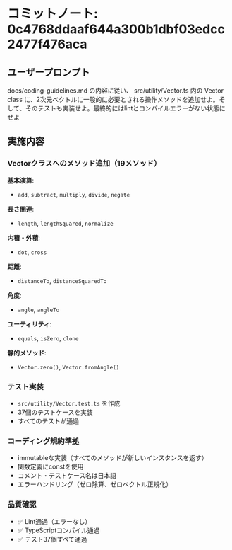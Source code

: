# コミットノート: 0c4768ddaaf644a300b1dbf03edcc2477f476aca

## ユーザープロンプト

docs/coding-guidelines.md の内容に従い、 src/utility/Vector.ts 内の Vector class に、2次元ベクトルに一般的に必要とされる操作メソッドを追加せよ。そして、そのテストも実装せよ。最終的にはlintとコンパイルエラーがない状態にせよ

## 実施内容

### Vectorクラスへのメソッド追加（19メソッド）

**基本演算**:
- `add`, `subtract`, `multiply`, `divide`, `negate`

**長さ関連**:
- `length`, `lengthSquared`, `normalize`

**内積・外積**:
- `dot`, `cross`

**距離**:
- `distanceTo`, `distanceSquaredTo`

**角度**:
- `angle`, `angleTo`

**ユーティリティ**:
- `equals`, `isZero`, `clone`

**静的メソッド**:
- `Vector.zero()`, `Vector.fromAngle()`

### テスト実装
- `src/utility/Vector.test.ts` を作成
- 37個のテストケースを実装
- すべてのテストが通過

### コーディング規約準拠
- immutableな実装（すべてのメソッドが新しいインスタンスを返す）
- 関数定義にconstを使用
- コメント・テストケース名は日本語
- エラーハンドリング（ゼロ除算、ゼロベクトル正規化）

### 品質確認
- ✅ Lint通過（エラーなし）
- ✅ TypeScriptコンパイル通過
- ✅ テスト37個すべて通過
